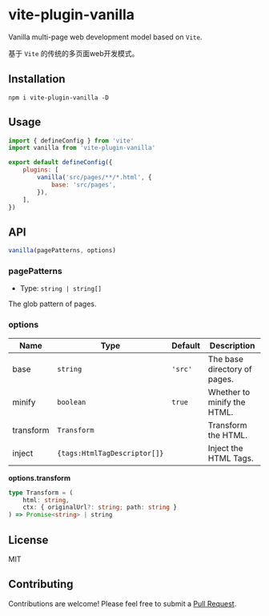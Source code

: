 # vite-plugin-vanilla

Vanilla multi-page web development model based on `Vite`.

基于 `Vite` 的传统的多页面web开发模式。

## Installation

```
npm i vite-plugin-vanilla -D
```

## Usage

```js
import { defineConfig } from 'vite'
import vanilla from 'vite-plugin-vanilla'

export default defineConfig({
	plugins: [
		vanilla('src/pages/**/*.html', {
			base: 'src/pages',
		}),
	],
})
```

## API

```js
vanilla(pagePatterns, options)
```

### pagePatterns

- Type: `string | string[]`

The glob pattern of pages.

### options

| Name      | Type                         | Default | Description                  |
| --------- | ---------------------------- | ------- | ---------------------------- |
| base      | `string`                     | `'src'` | The base directory of pages. |
| minify    | `boolean`                    | `true`  | Whether to minify the HTML.  |
| transform | `Transform`                  |         | Transform the HTML.          |
| inject    | `{tags:HtmlTagDescriptor[]}` |         | Inject the HTML Tags.        |

**options.transform**

```typescript
type Transform = (
	html: string,
	ctx: { originalUrl?: string; path: string }
) => Promise<string> | string
```

## License

MIT

## Contributing

Contributions are welcome! Please feel free to submit a [Pull Request](https://github.com/Marinerer/vite-plugins/pulls).
